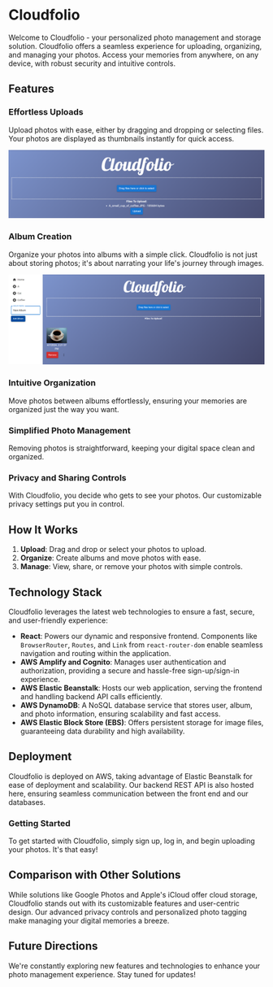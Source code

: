 # Cloudfolio

Welcome to Cloudfolio - your personalized photo management and storage solution. Cloudfolio offers a seamless experience for uploading, organizing, and managing your photos. Access your memories from anywhere, on any device, with robust security and intuitive controls.

## Features

### Effortless Uploads
Upload photos with ease, either by dragging and dropping or selecting files. Your photos are displayed as thumbnails instantly for quick access.

![Upload Screenshot](./demoPictures/demo_upload.png)

### Album Creation
Organize your photos into albums with a simple click. Cloudfolio is not just about storing photos; it's about narrating your life's journey through images.

![Album Creation Screenshot](./demoPictures/demo_album.png)

### Intuitive Organization
Move photos between albums effortlessly, ensuring your memories are organized just the way you want.

### Simplified Photo Management
Removing photos is straightforward, keeping your digital space clean and organized.

### Privacy and Sharing Controls
With Cloudfolio, you decide who gets to see your photos. Our customizable privacy settings put you in control.

## How It Works

1. **Upload**: Drag and drop or select your photos to upload.
2. **Organize**: Create albums and move photos with ease.
3. **Manage**: View, share, or remove your photos with simple controls.

## Technology Stack

Cloudfolio leverages the latest web technologies to ensure a fast, secure, and user-friendly experience:

- **React**: Powers our dynamic and responsive frontend. Components like `BrowserRouter`, `Routes`, and `Link` from `react-router-dom` enable seamless navigation and routing within the application.
- **AWS Amplify and Cognito**: Manages user authentication and authorization, providing a secure and hassle-free sign-up/sign-in experience.
- **AWS Elastic Beanstalk**: Hosts our web application, serving the frontend and handling backend API calls efficiently.
- **AWS DynamoDB**: A NoSQL database service that stores user, album, and photo information, ensuring scalability and fast access.
- **AWS Elastic Block Store (EBS)**: Offers persistent storage for image files, guaranteeing data durability and high availability.

## Deployment

Cloudfolio is deployed on AWS, taking advantage of Elastic Beanstalk for ease of deployment and scalability. Our backend REST API is also hosted here, ensuring seamless communication between the front end and our databases.

### Getting Started

To get started with Cloudfolio, simply sign up, log in, and begin uploading your photos. It's that easy!

## Comparison with Other Solutions

While solutions like Google Photos and Apple's iCloud offer cloud storage, Cloudfolio stands out with its customizable features and user-centric design. Our advanced privacy controls and personalized photo tagging make managing your digital memories a breeze.

## Future Directions

We're constantly exploring new features and technologies to enhance your photo management experience. Stay tuned for updates!
